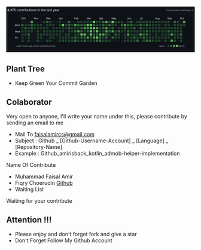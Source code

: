 ![](existing-garden.png?raw=true)

## Plant Tree
- Keep Green Your Commit Garden

## Colaborator
Very open to anyone, I'll write your name under this, please contribute by sending an email to me

- Mail To faisalamircs@gmail.com
- Subject : Github _ [Github-Username-Account] _ [Language] _ [Repository-Name]
- Example : Github_amirisback_kotlin_admob-helper-implementation

Name Of Contribute
- Muhammad Faisal Amir
- Fiqry Choerudin [Github](https://github.com/fiqryq)
- Waiting List

Waiting for your contribute

## Attention !!!
- Please enjoy and don't forget fork and give a star
- Don't Forget Follow My Github Account
